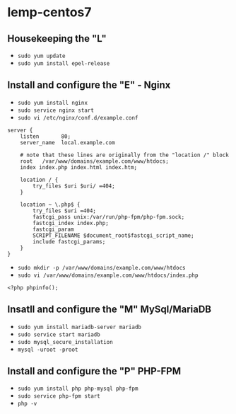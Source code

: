 # lemp-centos7

## Housekeeping the "L"

- `sudo yum update`
- `sudo yum install epel-release`

## Install and configure the "E" - Nginx

- `sudo yum install nginx`
- `sudo service nginx start`
- `sudo vi /etc/nginx/conf.d/example.conf`
```
server {
    listen       80;
    server_name  local.example.com

    # note that these lines are originally from the "location /" block
    root   /var/www/domains/example.com/www/htdocs;
    index index.php index.html index.htm;

    location / {
        try_files $uri $uri/ =404;
    }

    location ~ \.php$ {
        try_files $uri =404;
        fastcgi_pass unix:/var/run/php-fpm/php-fpm.sock;
        fastcgi_index index.php;
        fastcgi_param
        SCRIPT_FILENAME $document_root$fastcgi_script_name;
        include fastcgi_params;
    }
}
```
- `sudo mkdir -p /var/www/domains/example.com/www/htdocs`
- `sudo vi /var/www/domains/example.com/www/htdocs/index.php`
```
<?php phpinfo();
```
## Insatll and configure the "M" MySql/MariaDB
- `sudo yum install mariadb-server mariadb`
- `sudo service start mariadb`
- `sudo mysql_secure_installation`
- `mysql -uroot -proot`

## Install and configure the "P" PHP-FPM
- `sudo yum install php php-mysql php-fpm`
- `sudo service php-fpm start`
- `php -v`

